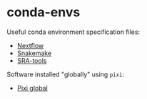 # conda-envs

Useful conda environment specification files:

- [Nextflow](nextflow.yaml)
- [Snakemake](snakemake.yaml)
- [SRA-tools](sra.yaml)

Software installed "globally" using `pixi`: 

- [Pixi global](pixi-global.md)
